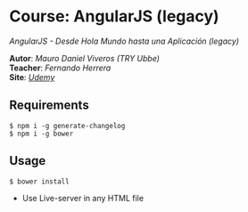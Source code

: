 # Course: AngularJS (legacy)

*AngularJS - Desde Hola Mundo hasta una Aplicación (legacy)*  

**Autor**: *Mauro Daniel Viveros (TRY Ubbe)*  
**Teacher**: *Fernando Herrera*  
**Site**: *[Udemy](https://www.udemy.com/course/angularjs-en-espanol/)*  

## Requirements

```node
$ npm i -g generate-changelog
$ npm i -g bower
```

## Usage

```node
$ bower install
```

- Use Live-server in any HTML file
